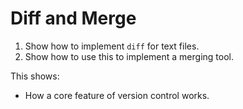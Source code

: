 # Diff and Merge

1.  Show how to implement `diff` for text files.
2.  Show how to use this to implement a merging tool.

This shows:

-   How a core feature of version control works.
